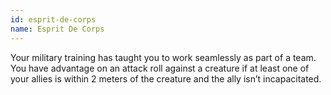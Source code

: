 ```yaml
---
id: esprit-de-corps
name: Esprit De Corps
---
```

Your military training has taught you to work seamlessly as part of a team. You have advantage on an attack roll against 
a creature if at least one of your allies is within 2 meters of the creature and the ally isn’t incapacitated.
